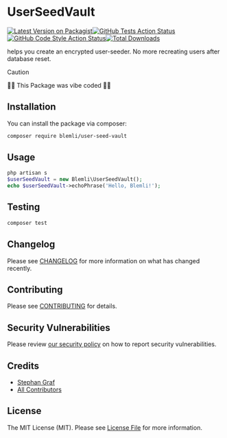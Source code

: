 # UserSeedVault

[![Latest Version on Packagist](https://img.shields.io/packagist/v/problemli-gmbh/user-seed-vault.svg?style=flat-square)](https://packagist.org/packages/problemli-gmbh/user-seed-vault)[![GitHub Tests Action Status](https://img.shields.io/github/actions/workflow/status/problemli-gmbh/user-seed-vault/run-tests.yml?branch=main&label=tests&style=flat-square)](https://github.com/problemli-gmbh/user-seed-vault/actions?query=workflow%3Arun-tests+branch%3Amain)[![GitHub Code Style Action Status](https://img.shields.io/github/actions/workflow/status/problemli-gmbh/user-seed-vault/fix-php-code-style-issues.yml?branch=main&label=code%20style&style=flat-square)](https://github.com/problemli-gmbh/user-seed-vault/actions?query=workflow%3A"Fix+PHP+code+styling"+branch%3Amain)[![Total Downloads](https://img.shields.io/packagist/dt/problemli-gmbh/user-seed-vault.svg?style=flat-square)](https://packagist.org/packages/problemli-gmbh/user-seed-vault)



helps you create an encrypted user-seeder. No more recreating users after database reset.



> [!CAUTION] 
>
> 🤖🧠 This Package was vibe coded 🤖🧠



## Installation

You can install the package via composer:

```bash
composer require blemli/user-seed-vault
```

## Usage

```php
php artisan s
$userSeedVault = new Blemli\UserSeedVault();
echo $userSeedVault->echoPhrase('Hello, Blemli!');
```

## Testing

```bash
composer test
```

## Changelog

Please see [CHANGELOG](CHANGELOG.md) for more information on what has changed recently.

## Contributing

Please see [CONTRIBUTING](.github/CONTRIBUTING.md) for details.

## Security Vulnerabilities

Please review [our security policy](../../security/policy) on how to report security vulnerabilities.

## Credits

- [Stephan Graf](https://github.com/blemli)
- [All Contributors](../../contributors)

## License

The MIT License (MIT). Please see [License File](LICENSE.md) for more information.
